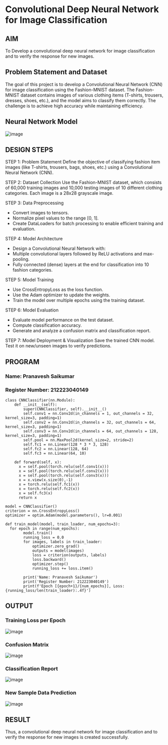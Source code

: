 # Convolutional Deep Neural Network for Image Classification

## AIM

To Develop a convolutional deep neural network for image classification and to verify the response for new images.

## Problem Statement and Dataset

The goal of this project is to develop a Convolutional Neural Network (CNN) for image classification using the Fashion-MNIST dataset. The Fashion-MNIST dataset contains images of various clothing items (T-shirts, trousers, dresses, shoes, etc.), and the model aims to classify them correctly. The challenge is to achieve high accuracy while maintaining efficiency.

## Neural Network Model

![image](https://github.com/user-attachments/assets/44c1a85f-dcf3-4dea-abaa-7b2e3fe14f3b)


## DESIGN STEPS
STEP 1: Problem Statement
Define the objective of classifying fashion item images (like T-shirts, trousers, bags, shoes, etc.) using a Convolutional Neural Network (CNN).

STEP 2: Dataset Collection
Use the Fashion-MNIST dataset, which consists of 60,000 training images and 10,000 testing images of 10 different clothing categories. Each image is a 28x28 grayscale image.

STEP 3: Data Preprocessing
- Convert images to tensors.
- Normalize pixel values to the range [0, 1].
- Create DataLoaders for batch processing to enable efficient training and evaluation.

STEP 4: Model Architecture
- Design a Convolutional Neural Network with:
- Multiple convolutional layers followed by ReLU activations and max-pooling.
- Fully connected (dense) layers at the end for classification into 10 fashion categories.

STEP 5: Model Training
- Use CrossEntropyLoss as the loss function.
- Use the Adam optimizer to update the weights.
- Train the model over multiple epochs using the training dataset.

STEP 6: Model Evaluation
- Evaluate model performance on the test dataset.
- Compute classification accuracy.
- Generate and analyze a confusion matrix and classification report.

STEP 7: Model Deployment & Visualization
Save the trained CNN model. Test it on new/unseen images to verify predictions.



## PROGRAM

### Name: Pranavesh Saikumar
### Register Number: 212223040149
```
class CNNClassifier(nn.Module):
    def __init__(self):
        super(CNNClassifier, self).__init__()
        self.conv1 = nn.Conv2d(in_channels = 1, out_channels = 32, kernel_size=3, padding=1)
        self.conv2 = nn.Conv2d(in_channels = 32, out_channels = 64, kernel_size=3, padding=1)
        self.conv3 = nn.Conv2d(in_channels = 64, out_channels = 128, kernel_size=3, padding=1)
        self.pool = nn.MaxPool2d(kernel_size=2, stride=2)
        self.fc1 = nn.Linear(128 * 3 * 3, 128)
        self.fc2 = nn.Linear(128, 64)
        self.fc3 = nn.Linear(64, 10)

    def forward(self, x):
      x = self.pool(torch.relu(self.conv1(x)))
      x = self.pool(torch.relu(self.conv2(x)))
      x = self.pool(torch.relu(self.conv3(x)))
      x = x.view(x.size(0),-1)
      x = torch.relu(self.fc1(x))
      x = torch.relu(self.fc2(x))
      x = self.fc3(x)
      return x
```

```
model = CNNClassifier()
criterion = nn.CrossEntropyLoss()
optimizer = optim.Adam(model.parameters(), lr=0.001)

```

```
def train_model(model, train_loader, num_epochs=3):
  for epoch in range(num_epochs):
        model.train()
        running_loss = 0.0
        for images, labels in train_loader:
            optimizer.zero_grad()
            outputs = model(images)
            loss = criterion(outputs, labels)
            loss.backward()
            optimizer.step()
            running_loss += loss.item()

        print('Name: Pranavesh Saikumar')
        print('Register Number: 212223040149')
        print(f'Epoch [{epoch+1}/{num_epochs}], Loss: {running_loss/len(train_loader):.4f}')

```

## OUTPUT
### Training Loss per Epoch

![image](https://github.com/user-attachments/assets/68e56047-d8cc-4ff0-8407-9c04c464665b)

### Confusion Matrix

![image](https://github.com/user-attachments/assets/2e3a9789-9972-4b30-8ad2-e99078ab9067)


### Classification Report

![image](https://github.com/user-attachments/assets/3bbf15da-b77c-4294-bfde-aba729b6e978)


### New Sample Data Prediction

![image](https://github.com/user-attachments/assets/a1badbe2-1e3f-44e9-8f5d-eb45105acd17)

## RESULT
Thus, a convolutional deep neural network for image classification and to verify the response for new images is created successfully.

